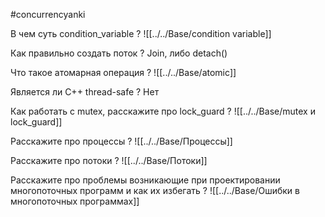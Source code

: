 #concurrencyanki

В чем суть condition_variable
?
![[../../Base/condition variable]]
<!--SR:!2022-07-14,4,280-->

Как правильно создать поток
?
Join, либо detach()
<!--SR:!2022-07-14,4,279-->

Что такое атомарная операция
?
![[../../Base/atomic]]
<!--SR:!2022-07-14,4,270-->

Является ли C++ thread-safe
?
Нет
<!--SR:!2022-07-14,4,275-->

Как работать с mutex, расскажите про lock_guard
?
![[../../Base/mutex и lock_guard]]
<!--SR:!2022-07-14,4,280-->

Расскажите про процессы
?
![[../../Base/Процессы]]
<!--SR:!2022-07-14,4,277-->

Расскажите про потоки
?
![[../../Base/Потоки]]
<!--SR:!2022-07-14,4,275-->

Расскажите про проблемы возникающие при проектировании многопоточных программ и как их избегать
?
![[../../Base/Ошибки в многопоточных программах]]
<!--SR:!2022-07-14,4,280-->


